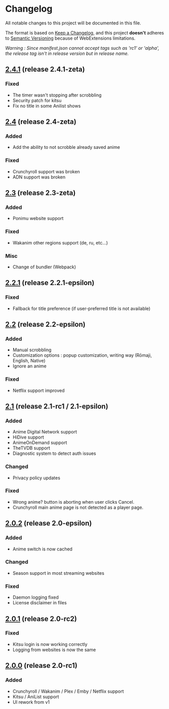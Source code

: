 # Changelog
All notable changes to this project will be documented in this file.

The format is based on [Keep a Changelog](https://keepachangelog.com/en/1.0.0/),
and this project **doesn't** adheres to [Semantic Versioning](https://semver.org/spec/v2.0.0.html) because of WebExtensions limitations.

_Warning : Since manifest.json cannot accept tags such as 'rc1' or 'alpha', the release tag isn't in release version but in release name._

## [2.4.1] (release 2.4.1-zeta)
### Fixed
- The timer wasn't stopping after scrobbling
- Security patch for kitsu
- Fix no title in some Anilist shows

## [2.4] (release 2.4-zeta)
### Added
- Add the ability to not scrobble already saved anime

### Fixed
- Crunchyroll support was broken
- ADN support was broken

## [2.3] (release 2.3-zeta)
### Added
- Ponimu website support

### Fixed
- Wakanim other regions support (de, ru, etc...)

### Misc
- Change of bundler (Webpack)

## [2.2.1] (release 2.2.1-epsilon)
### Fixed
- Fallback for title preference (if user-preferred title is not available)

## [2.2] (release 2.2-epsilon)
### Added
- Manual scrobbling
- Customization options : popup customization, writing way (Rōmaji, English, Native)
- Ignore an anime

### Fixed
- Netflix support improved

## [2.1] (release 2.1-rc1 / 2.1-epsilon)
### Added
- Anime Digital Network support
- HiDive support
- AnimeOnDemand support
- TheTVDB support
- Diagnostic system to detect auth issues

### Changed
- Privacy policy updates

### Fixed
- Wrong anime? button is aborting when user clicks Cancel.
- Crunchyroll main anime page is not detected as a player page.

## [2.0.2] (release 2.0-epsilon)
### Added
- Anime switch is now cached

### Changed
- Season support in most streaming websites

### Fixed
- Daemon logging fixed
- License disclaimer in files

## [2.0.1] (release 2.0-rc2)
### Fixed
- Kitsu login is now working correctly
- Logging from websites is now the same

## [2.0.0] (release 2.0-rc1)
### Added
- Crunchyroll / Wakanim / Plex / Emby / Netflix support
- Kitsu / AniList support
- UI rework from v1

[Unreleased]: https://github.com/leonekmi/scrobbly/compare/v2.4.1-zeta...master
[2.4.1]: https://github.com/leonekmi/scrobbly/compare/v2.4-zeta...v2.4.1-zeta
[2.4]: https://github.com/leonekmi/scrobbly/compare/v2.3-zeta...v2.4-zeta
[2.3]: https://github.com/leonekmi/scrobbly/compare/v2.2.1-epsilon...v2.3-zeta
[2.2.1]: https://github.com/leonekmi/scrobbly/compare/v2.2-epsilon...v2.2.1-epsilon
[2.2]: https://github.com/leonekmi/scrobbly/compare/v2.1-epsilon...v2.2-epsilon
[2.1]: https://github.com/leonekmi/scrobbly/compare/v2.0-epsilon...v2.1-epsilon
[2.0.2]: https://github.com/leonekmi/scrobbly/compare/v2.0-rc2...v2.0-epsilon
[2.0.1]: https://github.com/leonekmi/scrobbly/compare/v2.0-rc1...v2.0-rc2
[2.0.0]: https://github.com/leonekmi/scrobbly/compare/v1.12.2-delta...v2.0-rc1
